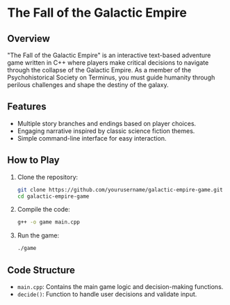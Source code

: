 # The Fall of the Galactic Empire

## Overview
"The Fall of the Galactic Empire" is an interactive text-based adventure game written in C++ where players make critical decisions to navigate through the collapse of the Galactic Empire. As a member of the Psychohistorical Society on Terminus, you must guide humanity through perilous challenges and shape the destiny of the galaxy.

## Features
- Multiple story branches and endings based on player choices.
- Engaging narrative inspired by classic science fiction themes.
- Simple command-line interface for easy interaction.

## How to Play
1. Clone the repository:
    ```sh
    git clone https://github.com/yourusername/galactic-empire-game.git
    cd galactic-empire-game
    ```
2. Compile the code:
    ```sh
    g++ -o game main.cpp
    ```
3. Run the game:
    ```sh
    ./game
    ```

## Code Structure
- `main.cpp`: Contains the main game logic and decision-making functions.
- `decide()`: Function to handle user decisions and validate input.